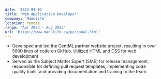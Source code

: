 ```yaml
---
date: '2023-04-01'
title: 'Web Application Developer'
company: 'Manulife'
location: remote
range: 'Apr 2023 - Aug 2023'
url: 'https://www.manulife.ca/personal.html'
---
```


- Developed and led the CentML partner website project, resulting in over 5000 lines of code on GitHub. Utilized HTML and CSS for web development.
- Served as the Subject Matter Expert (SME) for release management, responsible for defining pull request templates, implementing code quality tools, and providing documentation and training to the team.
